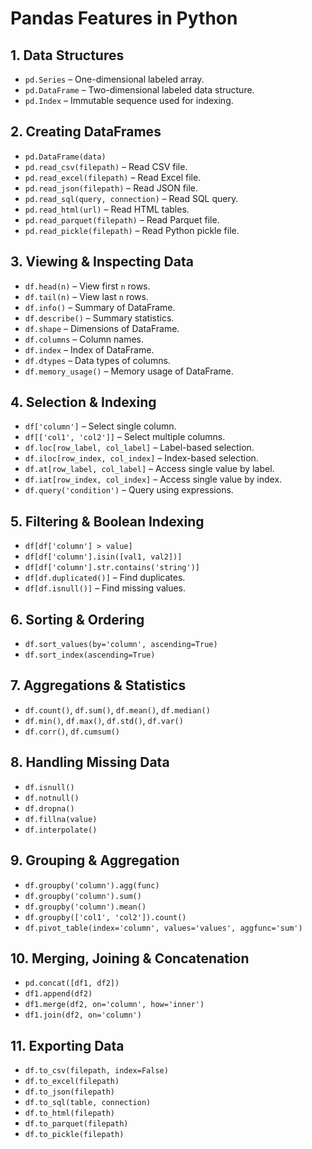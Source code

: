 # Pandas Features in Python

## 1. Data Structures
- `pd.Series` – One-dimensional labeled array.
- `pd.DataFrame` – Two-dimensional labeled data structure.
- `pd.Index` – Immutable sequence used for indexing.

## 2. Creating DataFrames
- `pd.DataFrame(data)`
- `pd.read_csv(filepath)` – Read CSV file.
- `pd.read_excel(filepath)` – Read Excel file.
- `pd.read_json(filepath)` – Read JSON file.
- `pd.read_sql(query, connection)` – Read SQL query.
- `pd.read_html(url)` – Read HTML tables.
- `pd.read_parquet(filepath)` – Read Parquet file.
- `pd.read_pickle(filepath)` – Read Python pickle file.

## 3. Viewing & Inspecting Data
- `df.head(n)` – View first `n` rows.
- `df.tail(n)` – View last `n` rows.
- `df.info()` – Summary of DataFrame.
- `df.describe()` – Summary statistics.
- `df.shape` – Dimensions of DataFrame.
- `df.columns` – Column names.
- `df.index` – Index of DataFrame.
- `df.dtypes` – Data types of columns.
- `df.memory_usage()` – Memory usage of DataFrame.

## 4. Selection & Indexing
- `df['column']` – Select single column.
- `df[['col1', 'col2']]` – Select multiple columns.
- `df.loc[row_label, col_label]` – Label-based selection.
- `df.iloc[row_index, col_index]` – Index-based selection.
- `df.at[row_label, col_label]` – Access single value by label.
- `df.iat[row_index, col_index]` – Access single value by index.
- `df.query('condition')` – Query using expressions.

## 5. Filtering & Boolean Indexing
- `df[df['column'] > value]`
- `df[df['column'].isin([val1, val2])]`
- `df[df['column'].str.contains('string')]`
- `df[df.duplicated()]` – Find duplicates.
- `df[df.isnull()]` – Find missing values.

## 6. Sorting & Ordering
- `df.sort_values(by='column', ascending=True)`
- `df.sort_index(ascending=True)`

## 7. Aggregations & Statistics
- `df.count()`, `df.sum()`, `df.mean()`, `df.median()`
- `df.min()`, `df.max()`, `df.std()`, `df.var()`
- `df.corr()`, `df.cumsum()`

## 8. Handling Missing Data
- `df.isnull()`
- `df.notnull()`
- `df.dropna()`
- `df.fillna(value)`
- `df.interpolate()`

## 9. Grouping & Aggregation
- `df.groupby('column').agg(func)`
- `df.groupby('column').sum()`
- `df.groupby('column').mean()`
- `df.groupby(['col1', 'col2']).count()`
- `df.pivot_table(index='column', values='values', aggfunc='sum')`

## 10. Merging, Joining & Concatenation
- `pd.concat([df1, df2])`
- `df1.append(df2)`
- `df1.merge(df2, on='column', how='inner')`
- `df1.join(df2, on='column')`

## 11. Exporting Data
- `df.to_csv(filepath, index=False)`
- `df.to_excel(filepath)`
- `df.to_json(filepath)`
- `df.to_sql(table, connection)`
- `df.to_html(filepath)`
- `df.to_parquet(filepath)`
- `df.to_pickle(filepath)`
